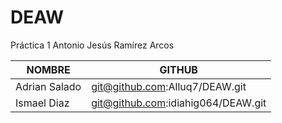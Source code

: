 # DEAW
Práctica 1 Antonio Jesús Ramírez Arcos

| NOMBRE            | GITHUB                                |
|-------------------|---------------------------------------|
| Adrian Salado     | git@github.com:Alluq7/DEAW.git        |
| Ismael Diaz       | git@github.com:idiahig064/DEAW.git    |
